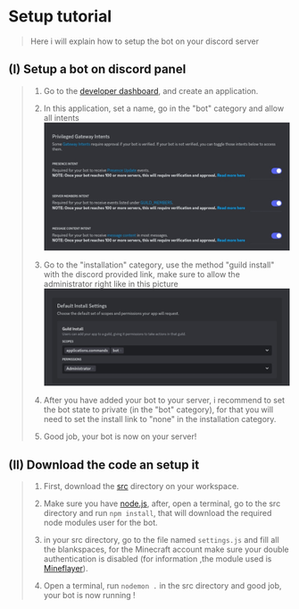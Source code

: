 # Setup tutorial
> Here i will explain how to setup the bot on your discord server
## (I) Setup a bot on discord panel
> 1. Go to the [developer dashboard](https://discord.com/developers/applications), and create an application.
>
> 2. In this application, set a name, go in the "bot" category and allow all intents ![allow all intents](./GatewayIntents.jpg)
>
> 3. Go to the "installation" category, use the method "guild install" with the discord provided link, make sure to allow the administrator right like in this picture ![installation rights](./InstallationRights.jpg)
>
> 4. After you have added your bot to your server, i recommend to set the bot state to private (in the "bot" category), for that you will need to set the install link to "none" in the installation category.
>
> 5. Good job, your bot is now on your server!

## (II) Download the code an setup it
> 1. First, download the [src](../src) directory on your workspace.
>
> 2. Make sure you have [node.js](https://nodejs.org/en), after, open a terminal, go to the src directory and run `npm install`, that will download the required node modules user for the bot.
>
> 3. in your src directory, go to the file named `settings.js` and fill all the blankspaces, for the Minecraft account make sure your double authentication is disabled (for information ,the module used is [Mineflayer](https://github.com/PrismarineJS/mineflayer)). 
>
> 4. Open a terminal, run `nodemon .` in the src directory and good job, your bot is now running !
